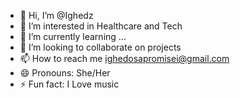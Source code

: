 - 👋 Hi, I’m @Ighedz
- 👀 I’m interested in Healthcare and Tech
- 🌱 I’m currently learning ...
- 💞️ I’m looking to collaborate on projects
- 📫 How to reach me ighedosapromisei@gmail.com
- 😄 Pronouns: She/Her
- ⚡ Fun fact: I Love music

<!---
Ighedz/Ighedz is a ✨ special ✨ repository because its `README.md` (this file) appears on your GitHub profile.
You can click the Preview link to take a look at your changes.
--->
